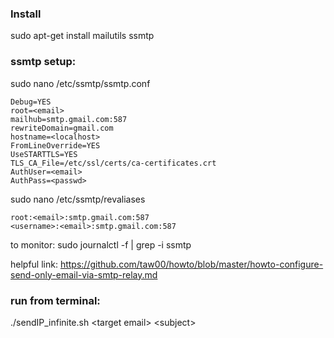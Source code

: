 ### Install

sudo apt-get install mailutils ssmtp

### ssmtp setup:

sudo nano /etc/ssmtp/ssmtp.conf
```
Debug=YES
root=<email>
mailhub=smtp.gmail.com:587
rewriteDomain=gmail.com
hostname=<localhost>
FromLineOverride=YES
UseSTARTTLS=YES
TLS_CA_File=/etc/ssl/certs/ca-certificates.crt
AuthUser=<email>
AuthPass=<passwd>
```

sudo nano /etc/ssmtp/revaliases
```
root:<email>:smtp.gmail.com:587
<username>:<email>:smtp.gmail.com:587
```

to monitor: sudo journalctl -f | grep -i ssmtp

helpful link: https://github.com/taw00/howto/blob/master/howto-configure-send-only-email-via-smtp-relay.md

### run from terminal:

./sendIP_infinite.sh \<target email> \<subject>
